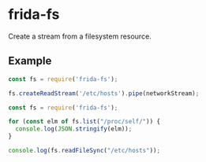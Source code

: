 # frida-fs

Create a stream from a filesystem resource.

## Example

```js
const fs = require('frida-fs');

fs.createReadStream('/etc/hosts').pipe(networkStream);
```

```js
const fs = require('frida-fs');

for (const elm of fs.list("/proc/self/")) {
  console.log(JSON.stringify(elm));
}

console.log(fs.readFileSync("/etc/hosts"));
```
